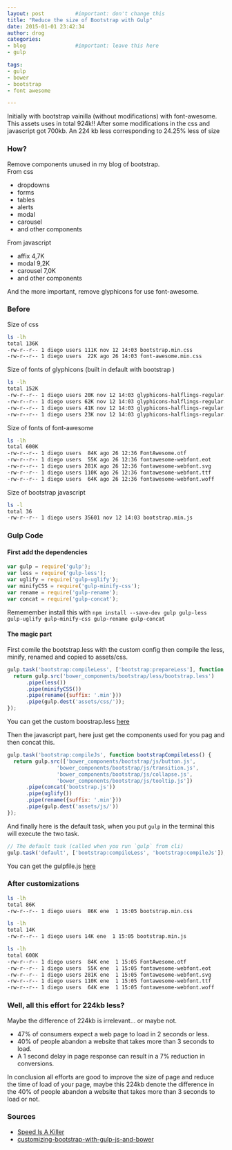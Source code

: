 ```yaml
---
layout: post          #important: don't change this
title: "Reduce the size of Bootstrap with Gulp"
date: 2015-01-01 23:42:34
author: drog
categories:
- blog                #important: leave this here
- gulp

tags:
- gulp
- bower
- bootstrap
- font awesome

---
```


Initially with bootstrap vainilla (without modifications) with font-awesome. This assets uses in total 924k!!
After some modifications in the css and javascript got 700kb.
An 224 kb less corresponding to 24.25% less of size

<!--more-->

### How?

Remove components unused in my blog of bootstrap.  
From css

* dropdowns
* forms
* tables
* alerts
* modal
* carousel
* and other components

From javascript

* affix  4,7K
* modal 9,2K
* carousel 7,0K
* and other components

And the more important, remove glyphicons for use font-awesome.

### Before

Size of css

``` bash
ls -lh
total 136K
-rw-r--r-- 1 diego users 111K nov 12 14:03 bootstrap.min.css
-rw-r--r-- 1 diego users  22K ago 26 14:03 font-awesome.min.css
```

Size of fonts of glyphicons (built in default with bootstrap )  

``` bash
ls -lh  
total 152K
-rw-r--r-- 1 diego users 20K nov 12 14:03 glyphicons-halflings-regular.eot
-rw-r--r-- 1 diego users 62K nov 12 14:03 glyphicons-halflings-regular.svg
-rw-r--r-- 1 diego users 41K nov 12 14:03 glyphicons-halflings-regular.ttf
-rw-r--r-- 1 diego users 23K nov 12 14:03 glyphicons-halflings-regular.woff
```

Size of fonts of font-awesome  

``` bash
ls -lh                                                                 
total 600K
-rw-r--r-- 1 diego users  84K ago 26 12:36 FontAwesome.otf
-rw-r--r-- 1 diego users  55K ago 26 12:36 fontawesome-webfont.eot
-rw-r--r-- 1 diego users 281K ago 26 12:36 fontawesome-webfont.svg
-rw-r--r-- 1 diego users 110K ago 26 12:36 fontawesome-webfont.ttf
-rw-r--r-- 1 diego users  64K ago 26 12:36 fontawesome-webfont.woff
```

Size of bootstrap javascript 

``` bash
ls -l
total 36
-rw-r--r-- 1 diego users 35601 nov 12 14:03 bootstrap.min.js

``` 

### Gulp Code

#### First add the dependencies

``` javascript
var gulp = require('gulp');
var less = require('gulp-less');
var uglify = require('gulp-uglify');
var minifyCSS = require('gulp-minify-css');
var rename = require('gulp-rename');
var concat = require('gulp-concat');
```

Rememember install this with  `npm install --save-dev gulp gulp-less gulp-uglify gulp-minify-css gulp-rename gulp-concat`

#### The magic part

First comile the bootstrap.less with the custom config then compile the less, minify, renamed and copied to assets/css.


``` javascript
gulp.task('bootstrap:compileLess', ['bootstrap:prepareLess'], function bootstrapCompileLess() {
  return gulp.src('bower_components/bootstrap/less/bootstrap.less')
      .pipe(less())
      .pipe(minifyCSS())
      .pipe(rename({suffix: '.min'}))
      .pipe(gulp.dest('assets/css/'));
});
```

You can get the custom boostrap.less  [here](https://github.com/drog/drog.github.io/blob/master/customs/less/bootstrap.less)

Then the javascript part, here just get the components used for you pag and then concat this.

``` javascript
gulp.task('bootstrap:compileJs', function bootstrapCompileLess() {
  return gulp.src(['bower_components/bootstrap/js/button.js',
                'bower_components/bootstrap/js/transition.js',
                'bower_components/bootstrap/js/collapse.js',
                'bower_components/bootstrap/js/tooltip.js'])
      .pipe(concat('bootstrap.js'))
      .pipe(uglify())
      .pipe(rename({suffix: '.min'}))
      .pipe(gulp.dest('assets/js/'))
});
```
And finally here is the default task, when you put `gulp` in the terminal this will execute the two task.

``` javascript
// The default task (called when you run `gulp` from cli)
gulp.task('default', ['bootstrap:compileLess', 'bootstrap:compileJs']);
```

You can get the gulpfile.js [here](https://github.com/drog/drog.github.io/blob/master/gulpfile.js) 

### After customizations

``` bash
ls -lh 
total 86K
-rw-r--r-- 1 diego users  86K ene  1 15:05 bootstrap.min.css
```

``` bash
ls -lh
total 14K
-rw-r--r-- 1 diego users 14K ene  1 15:05 bootstrap.min.js
```

``` bash
ls -lh
total 600K
-rw-r--r-- 1 diego users  84K ene  1 15:05 FontAwesome.otf
-rw-r--r-- 1 diego users  55K ene  1 15:05 fontawesome-webfont.eot
-rw-r--r-- 1 diego users 281K ene  1 15:05 fontawesome-webfont.svg
-rw-r--r-- 1 diego users 110K ene  1 15:05 fontawesome-webfont.ttf
-rw-r--r-- 1 diego users  64K ene  1 15:05 fontawesome-webfont.woff
```

### Well, all this effort for 224kb less?

Maybe the difference of 224kb is irrelevant... or maybe not.

* 47% of consumers expect a web page to load in 2 seconds or less.
* 40% of people abandon a website that takes more than 3 seconds to load.
* A 1 second delay in page response can result in a 7% reduction in conversions.

In conclusion all efforts are good to improve the size of page and reduce the time of load of your page, maybe this 224kb denote the difference in the 40% of people abandon a website that takes more than 3 seconds to load or not.

### Sources

* [Speed Is A Killer](https://blog.kissmetrics.com/speed-is-a-killer/)
* [customizing-bootstrap-with-gulp-js-and-bower](https://medium.com/@wizardzloy/customizing-bootstrap-with-gulp-js-and-bower-fafac8e3e1af)